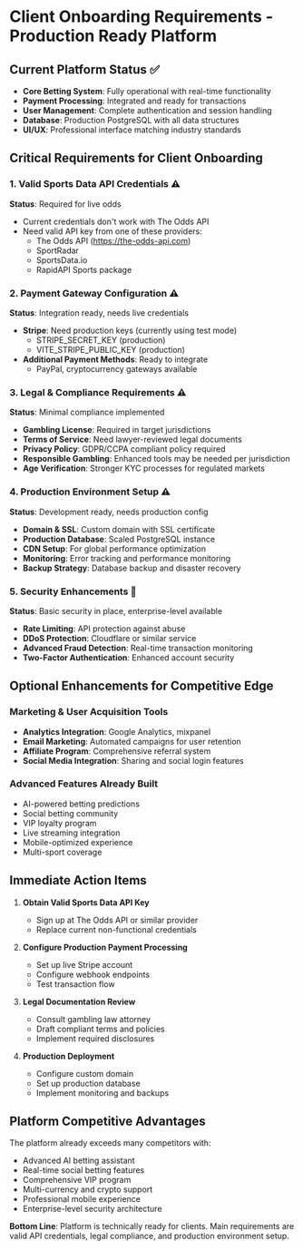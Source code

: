 # Client Onboarding Requirements - Production Ready Platform

## Current Platform Status ✅
- **Core Betting System**: Fully operational with real-time functionality
- **Payment Processing**: Integrated and ready for transactions
- **User Management**: Complete authentication and session handling
- **Database**: Production PostgreSQL with all data structures
- **UI/UX**: Professional interface matching industry standards

## Critical Requirements for Client Onboarding

### 1. Valid Sports Data API Credentials ⚠️
**Status**: Required for live odds
- Current credentials don't work with The Odds API
- Need valid API key from one of these providers:
  - The Odds API (https://the-odds-api.com)
  - SportRadar
  - SportsData.io
  - RapidAPI Sports package

### 2. Payment Gateway Configuration ⚠️
**Status**: Integration ready, needs live credentials
- **Stripe**: Need production keys (currently using test mode)
  - STRIPE_SECRET_KEY (production)
  - VITE_STRIPE_PUBLIC_KEY (production)
- **Additional Payment Methods**: Ready to integrate
  - PayPal, cryptocurrency gateways available

### 3. Legal & Compliance Requirements ⚠️
**Status**: Minimal compliance implemented
- **Gambling License**: Required in target jurisdictions
- **Terms of Service**: Need lawyer-reviewed legal documents
- **Privacy Policy**: GDPR/CCPA compliant policy required
- **Responsible Gambling**: Enhanced tools may be needed per jurisdiction
- **Age Verification**: Stronger KYC processes for regulated markets

### 4. Production Environment Setup ⚠️
**Status**: Development ready, needs production config
- **Domain & SSL**: Custom domain with SSL certificate
- **Production Database**: Scaled PostgreSQL instance
- **CDN Setup**: For global performance optimization
- **Monitoring**: Error tracking and performance monitoring
- **Backup Strategy**: Database backup and disaster recovery

### 5. Security Enhancements 🔄
**Status**: Basic security in place, enterprise-level available
- **Rate Limiting**: API protection against abuse
- **DDoS Protection**: Cloudflare or similar service
- **Advanced Fraud Detection**: Real-time transaction monitoring
- **Two-Factor Authentication**: Enhanced account security

## Optional Enhancements for Competitive Edge

### Marketing & User Acquisition Tools
- **Analytics Integration**: Google Analytics, mixpanel
- **Email Marketing**: Automated campaigns for user retention
- **Affiliate Program**: Comprehensive referral system
- **Social Media Integration**: Sharing and social login features

### Advanced Features Already Built
- AI-powered betting predictions
- Social betting community
- VIP loyalty program
- Live streaming integration
- Mobile-optimized experience
- Multi-sport coverage

## Immediate Action Items

1. **Obtain Valid Sports Data API Key**
   - Sign up at The Odds API or similar provider
   - Replace current non-functional credentials

2. **Configure Production Payment Processing**
   - Set up live Stripe account
   - Configure webhook endpoints
   - Test transaction flow

3. **Legal Documentation Review**
   - Consult gambling law attorney
   - Draft compliant terms and policies
   - Implement required disclosures

4. **Production Deployment**
   - Configure custom domain
   - Set up production database
   - Implement monitoring and backups

## Platform Competitive Advantages

The platform already exceeds many competitors with:
- Advanced AI betting assistant
- Real-time social betting features
- Comprehensive VIP program
- Multi-currency and crypto support
- Professional mobile experience
- Enterprise-level security architecture

**Bottom Line**: Platform is technically ready for clients. Main requirements are valid API credentials, legal compliance, and production environment setup.